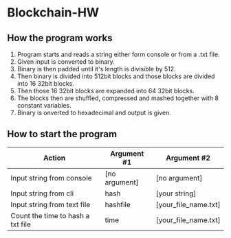 # Blockchain-HW

## How the program works
1. Program starts and reads a string either form console or from a .txt file.
2. Given input is converted to binary.
3. Binary is then padded until it's length is divisible by 512.
4. Then binary is divided into 512bit blocks and those blocks are divided into 16 32bit blocks.
5. Then those 16 32bit blocks are expanded into 64 32bit blocks.
6. The blocks then are shuffled, compressed and mashed together with 8 constant variables.
7. Binary is onverted to hexadecimal and output is given.

## How to start the program
|Action|Argument #1|Argument #2|
|---|---|---|
|Input string from console|[no argument]|[no argument]| 
|Input string from cli|hash|[your string]|
|Input string from text file|hashfile|[your_file_name.txt]|
|Count the time to hash a txt file|time|[your_file_name.txt]|
